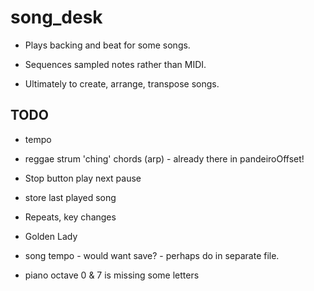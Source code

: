 # song_desk

- Plays backing and beat for some songs.
- Sequences sampled notes rather than MIDI.

- Ultimately to create, arrange, transpose songs.

## TODO

- tempo
  
- reggae strum 'ching' chords (arp) - already there in pandeiroOffset!
  
- Stop button play next pause
- store last played song

- Repeats, key changes
-   Golden Lady


- song tempo - would want save? - perhaps do in separate file.
- piano octave 0 & 7 is missing some letters
